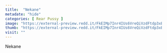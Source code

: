 ```yaml
---
title:  "Nekane"
metadate: "hide"
categories: [ Rear Pussy ]
image: "https://external-preview.redd.it/FkEIMp7Inr4IUs6VreQiVzdFtdp3xBwJO9hGjHHwP8s.jpg?auto=webp&s=b87b6f07aa212496f1c4692d59c25f80f43ffd2b"
thumb: "https://external-preview.redd.it/FkEIMp7Inr4IUs6VreQiVzdFtdp3xBwJO9hGjHHwP8s.jpg?width=640&crop=smart&auto=webp&s=ec77f303ef07beb7f7f215065f7e47d58c5494e4"
visit: ""
---
```

Nekane
